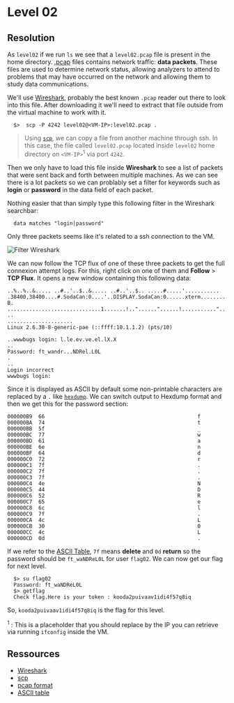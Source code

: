 # Level 02

## Resolution

As `level02` if we run `ls` we see that a `level02.pcap` file is present in the home directory. [.pcap](https://www.reviversoft.com/en/file-extensions/pcap) files contains network traffic: **data packets**. These files are used to determine network status, allowing analyzers to attend to problems that may have occurred on the network and allowing them to study data communications.

We'll use [Wireshark](https://www.wireshark.org/), probably the best known `.pcap` reader out there to look into this file. After downloading it we'll need to extract that file outside from the virtual machine to work with it.

```shell
  $>  scp -P 4242 level02@<VM-IP>:level02.pcap .
````

> Using [`scp`](https://linux.die.net/man/1/scp), we can copy a file from another machine through ssh. In this case, the file called `level02.pcap` located inside `level02` home directory on `<VM-IP>`<sup>1</sup> via port `4242`.

Then we only have to load this file inside **Wireshark** to see a list of packets that were sent back and forth between multiple machines. As we can see there is a lot packets so we can problably set a filter for keywords such as **login** or **password** in the data field of each packet.

Nothing easier that than simply type this following filter in the Wireshark searchbar:

```
  data matches "login|password"
```

Only three packets seems like it's related to a ssh connection to the VM.

![Filter Wireshark](./screen01.png)

We can now follow the TCP flux of one of these three packets to get the full connexion attempt logs. For this, right click on one of them and **Follow** > **TCP Flux**. It opens a new window containing this following data:

```
..%..%..&..... ..#..'..$..&..... ..#..'..$.. .....#.....'........... .38400,38400....#.SodaCan:0....'..DISPLAY.SodaCan:0......xterm.........."........!........"..".....b........b....	B.
..............................1.......!.."......"......!..........."........"..".............	..
.....................
Linux 2.6.38-8-generic-pae (::ffff:10.1.1.2) (pts/10)

..wwwbugs login: l.le.ev.ve.el.lX.X
..
Password: ft_wandr...NDRel.L0L
.
..
Login incorrect
wwwbugs login: 
```

Since it is displayed as ASCII by default some non-printable characters are replaced by a `.` like [`hexdump`](https://man7.org/linux/man-pages/man1/hexdump.1.html). We can switch output to Hexdump format and then we get this for the password section:

```
000000B9  66                                                 f
000000BA  74                                                 t
000000BB  5f                                                 _
000000BC  77                                                 w
000000BD  61                                                 a
000000BE  6e                                                 n
000000BF  64                                                 d
000000C0  72                                                 r
000000C1  7f                                                 .
000000C2  7f                                                 .
000000C3  7f                                                 .
000000C4  4e                                                 N
000000C5  44                                                 D
000000C6  52                                                 R
000000C7  65                                                 e
000000C8  6c                                                 l
000000C9  7f                                                 .
000000CA  4c                                                 L
000000CB  30                                                 0
000000CC  4c                                                 L
000000CD  0d                                                 .
```

If we refer to the [ASCII Table](https://www.asciitable.com/), `7f` means **delete** and `0d` **return** so the password should be `ft_waNDReL0L` for user `flag02`. We can now get our flag for next level.

```shell
  $> su flag02
  Password: ft_waNDReL0L
  $> getflag
  Check flag.Here is your token : kooda2puivaav1idi4f57q8iq
```

So, `kooda2puivaav1idi4f57q8iq` is the flag for this level.

<sup>1</sup> : This is a placeholder that you should replace by the IP you can retrieve via running `ifconfig` inside the VM.

## Ressources

- [Wireshark](https://www.wireshark.org/)
- [scp](https://linux.die.net/man/1/scp)
- [pcap format](https://www.reviversoft.com/en/file-extensions/pcap)
- [ASCII table](https://www.asciitable.com/)
